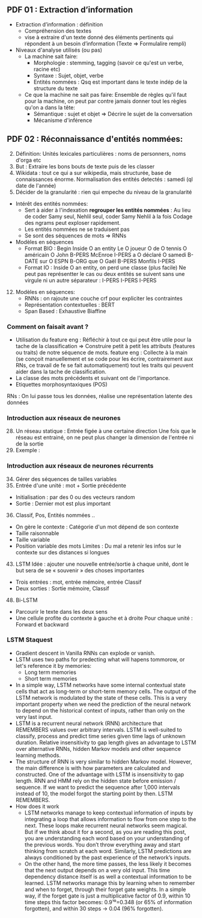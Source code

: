 ## PDF 01 : Extraction d’information
- Extraction d’information : définition
    - Compréhension des textes
    - vise à extraire d'un texte donné des éléments pertinents qui répondent à un besoin d’information (Texte => Formulalire rempli)
- Niveaux d'analyse utilisés (ou pas)
    - La machine sait faire:
        - Morphologie : stemming, tagging (savoir ce qu'est un verbe, racine etc)
        - Syntaxe : Sujet, objet, verbe
        - Entités nommées : Qsq est important dans le texte indép de la structure du texte
    - Ce que la machine ne sait pas faire: Ensemble de règles qu'il faut pour la machine, on peut par contre jamais donner tout les règles qu'on a dans la tête:
        - Sémantique : sujet et objet => Décrire le sujet de la conversation
        - Mécanisme d'inférence

## PDF 02 : Réconnaissance d'entités nommées:
2. Définition:
Unités lexicales particulières : noms de personners, noms d'orga etc
3. But  : Extraire les bons bouts de texte puis de les classer
6. Wikidata : tout ce qui a sur wikipedia, mais structurée, base de connaissances énorme.
Normalisation des entités detectés :  samedi (ql date de l'année)
7. Décider de la granularité : rien qui empeche du niveau de la granularité
- Intérêt des entités nommées:
    - Sert à aider à l'indexation **regrouper les entités nommées** : 
    Au lieu de coder Samy seul, Nehlil seul, coder Samy Nehlil à la fois
    Codage des ngrams peut exploser rapidement.
    - Les entités nommées ne se traduisent pas
    - Se sont des séquences de mots => RNNs
- Modèles en séquences
    - Format BIO : Begin Inside O an entity
        Le O
        joueur O
        de O
        tennis O
        américain O
        John B-PERS
        McEnroe I-PERS
        a O
        déclaré O
        samedi B-DATE
        sur O
        ESPN B-ORG
        que O
        Gaël B-PERS
        Monfils I-PERS
    - Format IO : Inside O an entity, on perd une classe (plus facile)
    Ne peut pas représentter le cas ou deux entités se suivent sans une virgule ni un autre séparateur : 
    I-PERS I-PERS I-PERS
12. Modèles en séquences:
    - RNNs : on rajoute une couche crf pour expliciter les contraintes
    - Représentation contextuelles : BERT
    - Span Based : Exhaustive Biaffine
### Comment on faisait avant ?
- Utilisation du feature eng : Réfléchir à tout ce qui peut être utile pour la tache de la classification => Construire petit  à petit les attributs (features ou traits) de notre séquence de mots.
feature eng : Collecte à la main (se conçoit manuellement et se code pour les écrire, contrairement aux RNs, ce travail de fe se fait automatiquement) tout les traits qui peuvent aider dans la tache de classification.
- La classe des mots précédents et suivant ont de l'importance.
- Etiquettes morphosyntaxiques (POS)

RNs : On lui passe tous les données, réalise une représentation latente des données

### Introduction aux réseaux de neurones
28. Un réseau statique : Entrée figée à une certaine direction
Une fois que le réseau est entrainé, on ne peut plus changer la dimension de l'entrée ni de la sortie
29. Exemple : 
### Introduction aux réseaux de neurones récurrents
34. Gérer des séquences de tailles variables
35. Entrée d'une unité : mot + Sortie précédente
- Initialisation : par des 0 ou des vecteurs random
- Sortie : Dernier mot est plus important
36. Classif, Pos, Entités nommées ..
- On gère le contexte : Catégorie d'un mot dépend de son contexte
- Taille raisonnable
- Taille variable
- Position variable des mots
Limites : 
Du mal a retenir les infos sur le contexte sur des distances si longues
43. LSTM
Idée : ajouter une nouvelle entrée/sortie à chaque unité, 
dont le but sera de se « souvenir » des choses importantes
- Trois entrées : mot, entrée mémoire, entrée Classif
- Deux sorties : Sortie mémoire, Classif
48. Bi-LSTM
- Parcourir le texte dans les deux sens
- Une cellule profite du contexte à gauche et à droite
Pour chaque unité : Forward et backward


### LSTM Staquest
- Gradient descent in Vanilla RNNs can explode or vanish.
-  LSTM uses two paths for predecting what will hapens tommorow, or let's reference it by memories:
    - Long term memories
    - Short term memories
- In a simple way, LSTM networks have some internal contextual state cells that act as long-term or short-term memory cells.
The output of the LSTM network is modulated by the state of these cells. This is a very important property when we need the prediction of the neural network to depend on the historical context of inputs, rather than only on the very last input.
- LSTM is a recurrent neural network (RNN) architecture that REMEMBERS values over arbitrary intervals. LSTM is well-suited to classify, process and predict time series given time lags of unknown duration. Relative insensitivity to gap length gives an advantage to LSTM over alternative RNNs, hidden Markov models and other sequence learning methods.
- The structure of RNN is very similar to hidden Markov model. However, the main difference is with how parameters are calculated and constructed. One of the advantage with LSTM is insensitivity to gap length. RNN and HMM rely on the hidden state before emission / sequence. If we want to predict the sequence after 1,000 intervals instead of 10, the model forgot the starting point by then. LSTM REMEMBERS.
- How does it work
    - LSTM networks manage to keep contextual information of inputs by integrating a loop that allows information to flow from one step to the next. These loops make recurrent neural networks seem magical. But if we think about it for a second, as you are reading this post, you are understanding each word based on your understanding of the previous words. You don’t throw everything away and start thinking from scratch at each word. Similarly, LSTM predictions are always conditioned by the past experience of the network’s inputs.
    - On the other hand, the more time passes, the less likely it becomes that the next output depends on a very old input. This time dependency distance itself is as well a contextual information to be learned. LSTM networks manage this by learning when to remember and when to forget, through their forget gate weights. In a simple way, if the forget gate is just a multiplicative factor of 0.9, within 10 time steps this factor becomes: 0.9¹⁰=0.348 (or 65% of information forgotten), and within 30 steps -> 0.04 (96% forgotten).